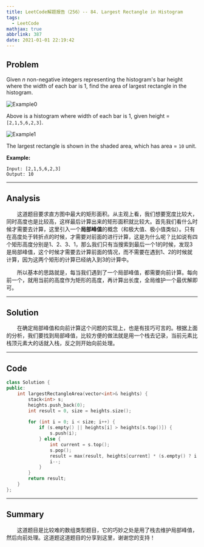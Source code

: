 ```yaml
---
title: LeetCode解题报告（256）-- 84. Largest Rectangle in Histogram
tags:
  - LeetCode
mathjax: true
abbrlink: 387
date: 2021-01-01 22:19:42
---
```


## Problem

Given *n* non-negative integers representing the histogram's bar height where the width of each bar is 1, find the area of largest rectangle in the histogram.

<!-- more -->

![Example0](https://assets.leetcode.com/uploads/2018/10/12/histogram.png)

Above is a histogram where width of each bar is 1, given height = `[2,1,5,6,2,3]`.

![Example1](https://assets.leetcode.com/uploads/2018/10/12/histogram_area.png)

The largest rectangle is shown in the shaded area, which has area = `10` unit.

**Example:**

```
Input: [2,1,5,6,2,3]
Output: 10
```

------

## Analysis

&emsp;&emsp;这道题目要求直方图中最大的矩形面积。从主观上看，我们想要宽度比较大，同时高度也是比较高，这样最后计算出来的矩形面积就比较大。首先我们看什么时候才需要去计算，这里引入一个**局部峰值**的概念（和极大值、极小值类似）。只有在高度处于转折点的时候，才需要对前面的进行计算，这是为什么呢？比如说有四个矩形高度分别是1、2、3、1，那么我们只有当搜索到最后一个1的时候，发现3是局部峰值，这个时候才需要去计算前面的情况，而不需要在遇到1、2的时候就计算，因为这两个矩形的计算已经纳入到3的计算中。

&emsp;&emsp;所以基本的思路就是，每当我们遇到了一个局部峰值，都需要向前计算。每向前一个，就用当前的高度作为矩形的高度，再计算出长度，全局维护一个最优解即可。

------

## Solution

&emsp;&emsp;在确定局部峰值和向前计算这个问题的实现上，也是有技巧可言的。根据上面的分析，我们要找到局部峰值，比较方便的做法就是用一个栈去记录，当前元素比栈顶元素大的话就入栈，反之则开始向前处理。

------

## Code

```c++
class Solution {
public:
    int largestRectangleArea(vector<int>& heights) {
        stack<int> s;
        heights.push_back(0);
        int result = 0, size = heights.size();
        
        for (int i = 0; i < size; i++) {
            if (s.empty() || heights[i] > heights[s.top()]) {
                s.push(i);
            } else {
                int current = s.top();
                s.pop();
                result = max(result, heights[current] * (s.empty() ? i : i - s.top() - 1));
                i--;
            }
        }
        return result;
    }
};
```

------

## Summary

&emsp;&emsp;这道题目是比较难的数组类型题目，它的巧妙之处是用了栈去维护局部峰值，然后向前处理。这道题这道题目的分享到这里，谢谢您的支持！
